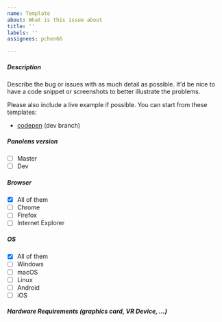 ```yaml
---
name: Template
about: What is this issue about
title: ''
labels: ''
assignees: pchen66

---
```


##### Description

Describe the bug or issues with as much detail as possible. It'd be nice to have a code snippet or screenshots to better illustrate the problems.

Please also include a live example if possible. You can start from these templates:

* [codepen](https://codepen.io/pchen66/pen/YNXEQW) (dev branch)

##### Panolens version

- [ ] Master
- [ ] Dev

##### Browser

- [x] All of them
- [ ] Chrome
- [ ] Firefox
- [ ] Internet Explorer

##### OS

- [x] All of them
- [ ] Windows
- [ ] macOS
- [ ] Linux
- [ ] Android
- [ ] iOS

##### Hardware Requirements (graphics card, VR Device, ...)
